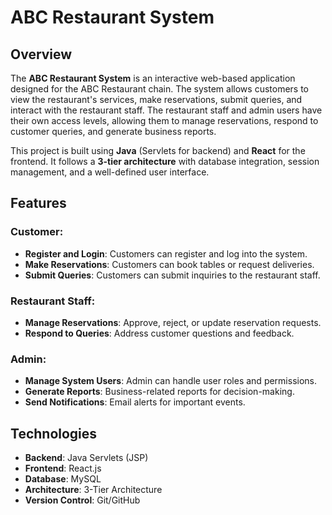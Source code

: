 # ABC Restaurant System

## Overview
The **ABC Restaurant System** is an interactive web-based application designed for the ABC Restaurant chain. The system allows customers to view the restaurant's services, make reservations, submit queries, and interact with the restaurant staff. The restaurant staff and admin users have their own access levels, allowing them to manage reservations, respond to customer queries, and generate business reports.

This project is built using **Java** (Servlets for backend) and **React** for the frontend. It follows a **3-tier architecture** with database integration, session management, and a well-defined user interface.

## Features
### Customer:
- **Register and Login**: Customers can register and log into the system.
- **Make Reservations**: Customers can book tables or request deliveries.
- **Submit Queries**: Customers can submit inquiries to the restaurant staff.
  
### Restaurant Staff:
- **Manage Reservations**: Approve, reject, or update reservation requests.
- **Respond to Queries**: Address customer questions and feedback.

### Admin:
- **Manage System Users**: Admin can handle user roles and permissions.
- **Generate Reports**: Business-related reports for decision-making.
- **Send Notifications**: Email alerts for important events.

## Technologies
- **Backend**: Java Servlets (JSP)
- **Frontend**: React.js
- **Database**: MySQL
- **Architecture**: 3-Tier Architecture
- **Version Control**: Git/GitHub

